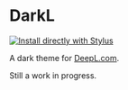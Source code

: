 # DarkL

 [![Install directly with Stylus](https://img.shields.io/badge/Install%20%20with-Stylus-00adad.svg?style=for-the-badge&logo=stylus)](https://github.com/ZykeDev/DarkL/raw/main/darkl.user.css)

A dark theme for [DeepL.com](deepl.com).

Still a work in progress.
